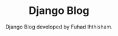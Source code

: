 <h1 align='center'>Django Blog</h1>
<p align='center'>Django Blog developed by Fuhad Ihthisham.</p>
<img src="https://static.djangoproject.com/img/logos/django-logo-negative.png" alt="">

